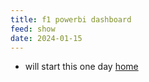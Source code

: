 ```yaml
---
title: f1 powerbi dashboard
feed: show
date: 2024-01-15
---
```


- will start this one day 
[home](/benicerxd.github.io/README.md)